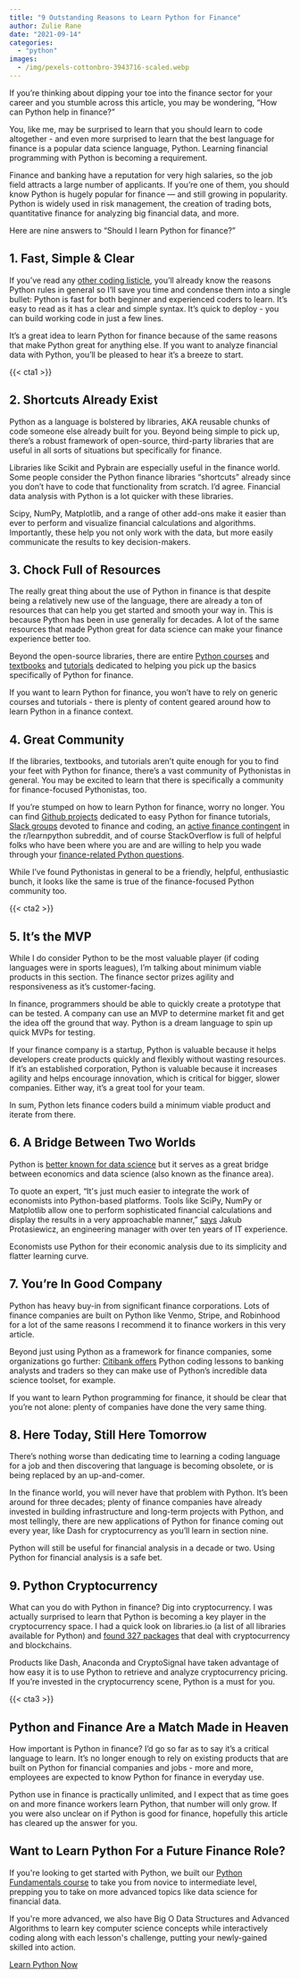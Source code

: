 ```yaml
---
title: "9 Outstanding Reasons to Learn Python for Finance"
author: Zulie Rane
date: "2021-09-14"
categories: 
  - "python"
images:
  - /img/pexels-cottonbro-3943716-scaled.webp
---
```


If you’re thinking about dipping your toe into the finance sector for your career and you stumble across this article, you may be wondering, “How can Python help in finance?”

You, like me, may be surprised to learn that you should learn to code altogether - and even more surprised to learn that the best language for finance is a popular data science language, Python. Learning financial programming with Python is becoming a requirement. 

Finance and banking have a reputation for very high salaries, so the job field attracts a large number of applicants. If you’re one of them, you should know Python is hugely popular for finance — and still growing in popularity. Python is widely used in risk management, the creation of trading bots, quantitative finance for analyzing big financial data, and more.

Here are nine answers to “Should I learn Python for finance?”

## 1\. Fast, Simple & Clear

If you’ve read any [other coding listicle](https://towardsdatascience.com/10-compelling-reasons-to-learn-python-for-data-science-fa31160321cb), you’ll already know the reasons Python rules in general so I’ll save you time and condense them into a single bullet: Python is fast for both beginner and experienced coders to learn. It’s easy to read as it has a clear and simple syntax. It’s quick to deploy - you can build working code in just a few lines.

It’s a great idea to learn Python for finance because of the same reasons that make Python great for anything else. If you want to analyze financial data with Python, you’ll be pleased to hear it’s a breeze to start.

{{< cta1 >}}

## 2\. Shortcuts Already Exist 

Python as a language is bolstered by libraries, AKA reusable chunks of code someone else already built for you. Beyond being simple to pick up, there’s a robust framework of open-source, third-party libraries that are useful in all sorts of situations but specifically for finance. 

Libraries like Scikit and Pybrain are especially useful in the finance world. Some people consider the Python finance libraries “shortcuts” already since you don’t have to code that functionality from scratch. I’d agree. Financial data analysis with Python is a lot quicker with these libraries.

Scipy, NumPy, Matplotlib, and a range of other add-ons make it easier than ever to perform and visualize financial calculations and algorithms. Importantly, these help you not only work with the data, but more easily communicate the results to key decision-makers.

## 3\. Chock Full of Resources

The really great thing about the use of Python in finance is that despite being a relatively new use of the language, there are already a ton of resources that can help you get started and smooth your way in. This is because Python has been in use generally for decades. A lot of the same resources that made Python great for data science can make your finance experience better too.

Beyond the open-source libraries, there are entire [Python courses](https://qvault.io/learn-python-course/) and [textbooks](https://www.oreilly.com/library/view/python-for-finance/9781491945360/) and [tutorials](https://pythonprogramming.net/getting-stock-prices-python-programming-for-finance/) dedicated to helping you pick up the basics specifically of Python for finance. 

If you want to learn Python for finance, you won’t have to rely on generic courses and tutorials - there is plenty of content geared around how to learn Python in a finance context.

## 4\. Great Community

If the libraries, textbooks, and tutorials aren’t quite enough for you to find your feet with Python for finance, there’s a vast community of Pythonistas in general. You may be excited to learn that there is specifically a community for finance-focused Pythonistas, too. 

If you’re stumped on how to learn Python for finance, worry no longer. You can find [Github projects](https://github.com/datacamp/datacamp-community-tutorials/blob/master/Python%20Finance%20Tutorial%20For%20Beginners/Python%20For%20Finance%20Beginners%20Tutorial.ipynb) dedicated to easy Python for finance tutorials, [Slack groups](https://alpaca.markets/docs/community/) devoted to finance and coding, an [active finance contingent](https://www.reddit.com/r/learnpython/comments/bo52r6/learning_python_for_finance/) in the r/learnpython subreddit, and of course StackOverflow is full of helpful folks who have been where you are and are willing to help you wade through your [finance-related Python questions](https://stackoverflow.com/questions/tagged/finance+python).

While I’ve found Pythonistas in general to be a friendly, helpful, enthusiastic bunch, it looks like the same is true of the finance-focused Python community too. 

{{< cta2 >}}

## 5\. It’s the MVP

While I do consider Python to be the most valuable player (if coding languages were in sports leagues), I’m talking about minimum viable products in this section. The finance sector prizes agility and responsiveness as it’s customer-facing.

In finance, programmers should be able to quickly create a prototype that can be tested. A company can use an MVP to determine market fit and get the idea off the ground that way. Python is a dream language to spin up quick MVPs for testing.

If your finance company is a startup, Python is valuable because it helps developers create products quickly and flexibly without wasting resources. If it’s an established corporation, Python is valuable because it increases agility and helps encourage innovation, which is critical for bigger, slower companies. Either way, it’s a great tool for your team.

In sum, Python lets finance coders build a minimum viable product and iterate from there.

## 6\. A Bridge Between Two Worlds

Python is [better known for data science](https://qvault.io/python/python-for-data-science/) but it serves as a great bridge between economics and data science (also known as the finance area). 

To quote an expert, “It's just much easier to integrate the work of economists into Python-based platforms. Tools like SciPy, NumPy or Matplotlib allow one to perform sophisticated financial calculations and display the results in a very approachable manner,” [says](https://www.netguru.com/blog/python-in-finance) Jakub Protasiewicz, an engineering manager with over ten years of IT experience.

Economists use Python for their economic analysis due to its simplicity and flatter learning curve. 

## 7\. You’re In Good Company 

Python has heavy buy-in from significant finance corporations. Lots of finance companies are built on Python like Venmo, Stripe, and Robinhood for a lot of the same reasons I recommend it to finance workers in this very article. 

Beyond just using Python as a framework for finance companies, some organizations go further: [Citibank offers](https://www.techrepublic.com/article/why-big-banks-are-requiring-workers-to-learn-coding/) Python coding lessons to banking analysts and traders so they can make use of Python’s incredible data science toolset, for example.

If you want to learn Python programming for finance, it should be clear that you’re not alone: plenty of companies have done the very same thing.

## 8\. Here Today, Still Here Tomorrow 

There’s nothing worse than dedicating time to learning a coding language for a job and then discovering that language is becoming obsolete, or is being replaced by an up-and-comer.

In the finance world, you will never have that problem with Python. It’s been around for three decades; plenty of finance companies have already invested in building infrastructure and long-term projects with Python, and most tellingly, there are new applications of Python for finance coming out every year, like Dash for cryptocurrency as you’ll learn in section nine. 

Python will still be useful for financial analysis in a decade or two. Using Python for financial analysis is a safe bet.

## 9\. Python Cryptocurrency

What can you do with Python in finance? Dig into cryptocurrency. I was actually surprised to learn that Python is becoming a key player in the cryptocurrency space. I had a quick look on libraries.io (a list of all libraries available for Python) and [found 327 packages](https://libraries.io/search?keywords=blockchain&languages=Python) that deal with cryptocurrency and blockchains. 

Products like Dash, Anaconda and CryptoSignal have taken advantage of how easy it is to use Python to retrieve and analyze cryptocurrency pricing. If you’re invested in the cryptocurrency scene, Python is a must for you. 

{{< cta3 >}}

## Python and Finance Are a Match Made in Heaven

How important is Python in finance? I’d go so far as to say it’s a critical language to learn. It’s no longer enough to rely on existing products that are built on Python for financial companies and jobs - more and more, employees are expected to know Python for finance in everyday use.

Python use in finance is practically unlimited, and I expect that as time goes on and more finance workers learn Python, that number will only grow. If you were also unclear on if Python is good for finance, hopefully this article has cleared up the answer for you.

## Want to Learn Python For a Future Finance Role?

If you're looking to get started with Python, we built our [Python Fundamentals course](https://qvault.io/learn-python-course/) to take you from novice to intermediate level, prepping you to take on more advanced topics like data science for financial data.

If you're more advanced, we also have Big O Data Structures and Advanced Algorithms to learn key computer science concepts while interactively coding along with each lesson's challenge, putting your newly-gained skilled into action.

[Learn Python Now](https://qvault.io/learn-python-course/)
